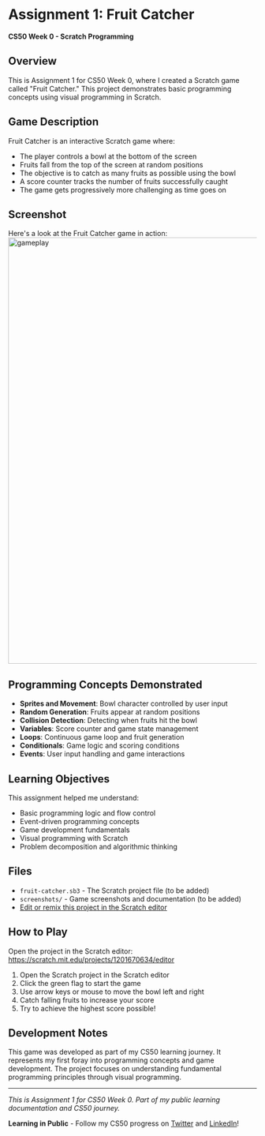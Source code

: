 # Assignment 1: Fruit Catcher
**CS50 Week 0 - Scratch Programming**

## Overview
This is Assignment 1 for CS50 Week 0, where I created a Scratch game called "Fruit Catcher." This project demonstrates basic programming concepts using visual programming in Scratch.

## Game Description
Fruit Catcher is an interactive Scratch game where:
- The player controls a bowl at the bottom of the screen
- Fruits fall from the top of the screen at random positions
- The objective is to catch as many fruits as possible using the bowl
- A score counter tracks the number of fruits successfully caught
- The game gets progressively more challenging as time goes on

## Screenshot
Here's a look at the Fruit Catcher game in action:
<img width="1102" height="864" alt="gameplay" src="https://github.com/user-attachments/assets/8cce825b-af2c-479e-bb7f-3c480f63adc5" />

## Programming Concepts Demonstrated
- **Sprites and Movement**: Bowl character controlled by user input
- **Random Generation**: Fruits appear at random positions
- **Collision Detection**: Detecting when fruits hit the bowl
- **Variables**: Score counter and game state management
- **Loops**: Continuous game loop and fruit generation
- **Conditionals**: Game logic and scoring conditions
- **Events**: User input handling and game interactions

## Learning Objectives
This assignment helped me understand:
- Basic programming logic and flow control
- Event-driven programming concepts
- Game development fundamentals
- Visual programming with Scratch
- Problem decomposition and algorithmic thinking

## Files
- `fruit-catcher.sb3` - The Scratch project file (to be added)
- `screenshots/` - Game screenshots and documentation (to be added)
- [Edit or remix this project in the Scratch editor](https://scratch.mit.edu/projects/1201670634/editor)

## How to Play
Open the project in the Scratch editor: https://scratch.mit.edu/projects/1201670634/editor

1. Open the Scratch project in the Scratch editor
2. Click the green flag to start the game
3. Use arrow keys or mouse to move the bowl left and right
4. Catch falling fruits to increase your score
5. Try to achieve the highest score possible!

## Development Notes
This game was developed as part of my CS50 learning journey. It represents my first foray into programming concepts and game development. The project focuses on understanding fundamental programming principles through visual programming.

---
*This is Assignment 1 for CS50 Week 0. Part of my public learning documentation and CS50 journey.*

**Learning in Public** - Follow my CS50 progress on [Twitter](https://twitter.com/yourusername) and [LinkedIn](https://linkedin.com/in/yourprofile)!
